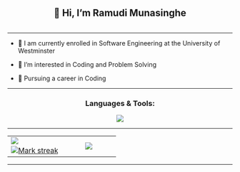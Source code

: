 <h2 align="center">👋 Hi, I’m Ramudi Munasinghe</h2>
<p align="left"> <img src="https://komarev.com/ghpvc/?username=ramudi48&label=Profile%20views&color=1E3A8A&style=flat" alt="" /> </p>

---

- 🌱 I am currently enrolled in Software Engineering at the University of Westminster

- 👀 I’m interested in Coding and Problem Solving

- 🚀 Pursuing a career in Coding

---

<h3 align="center">Languages & Tools:</h3>
<p align="center">
<a href="https://skillicons.dev" target="_blank"><img class="item" src="https://skillicons.dev/icons?i=react,java,spring,html,css,js,nodejs,expressjs,mysql,flutter,dart,mongodb,git,py,php,figma,postman&theme=dark&perline=9"/</a> 
</p>

---

<table align="center">
  <tr border="none">
    <td width="50%" align="center">
      <img  align="left"  src="https://github-readme-stats.vercel.app/api?username=ramudi48&theme=tokyonight&show_icons=true&count_private=true&hide_border=false" />
      <br>
      <img  alt="Mark streak" src="https://github-readme-streak-stats.herokuapp.com/?user=ramudi48&theme=tokyonight&hide_border=false" /> 
    </td>
      
   <td width="50%" align="center">
    <img  align="center"  src="https://github-readme-stats.anuraghazra1.vercel.app/api/top-langs/?username=ramudi48&theme=tokyonight&hide_border=false&no-bg=true&no-frame=true&langs_count=6"/>
   </td>
  </tr>
</table>

---
